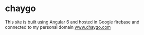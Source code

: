 # chaygo
This site is built using Angular 6 and hosted in Google firebase and connected to my personal domain www.chaygo.com
